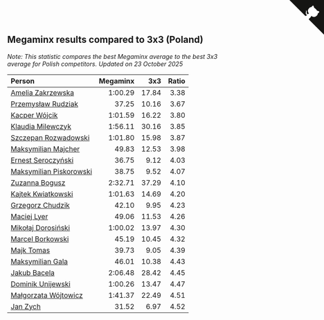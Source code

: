 ## Megaminx results compared to 3x3 (Poland)

*Note: This statistic compares the best Megaminx average to the best 3x3 average for Polish competitors.*
*Updated on 23 October 2025*

| Person | Megaminx | 3x3 | Ratio |
| :--- | ---: | ---: | ---: |
| [Amelia Zakrzewska](https://www.worldcubeassociation.org/persons/2012ZAKR01) | 1:00.29 | 17.84 | 3.38 |
| [Przemysław Rudziak](https://www.worldcubeassociation.org/persons/2020RUDZ02) | 37.25 | 10.16 | 3.67 |
| [Kacper Wójcik](https://www.worldcubeassociation.org/persons/2016WOJC06) | 1:01.59 | 16.22 | 3.80 |
| [Klaudia Milewczyk](https://www.worldcubeassociation.org/persons/2022MILE05) | 1:56.11 | 30.16 | 3.85 |
| [Szczepan Rozwadowski](https://www.worldcubeassociation.org/persons/2025ROZW02) | 1:01.80 | 15.98 | 3.87 |
| [Maksymilian Majcher](https://www.worldcubeassociation.org/persons/2011MAJC01) | 49.83 | 12.53 | 3.98 |
| [Ernest Seroczyński](https://www.worldcubeassociation.org/persons/2015SERO02) | 36.75 | 9.12 | 4.03 |
| [Maksymilian Piskorowski](https://www.worldcubeassociation.org/persons/2017PISK01) | 38.75 | 9.52 | 4.07 |
| [Zuzanna Bogusz](https://www.worldcubeassociation.org/persons/2022BOGU01) | 2:32.71 | 37.29 | 4.10 |
| [Kajtek Kwiatkowski](https://www.worldcubeassociation.org/persons/2023KWIA01) | 1:01.63 | 14.69 | 4.20 |
| [Grzegorz Chudzik](https://www.worldcubeassociation.org/persons/2018CHUD02) | 42.10 | 9.95 | 4.23 |
| [Maciej Lyer](https://www.worldcubeassociation.org/persons/2014LYER01) | 49.06 | 11.53 | 4.26 |
| [Mikołaj Dorosiński](https://www.worldcubeassociation.org/persons/2016DORO01) | 1:00.02 | 13.97 | 4.30 |
| [Marcel Borkowski](https://www.worldcubeassociation.org/persons/2023BORK01) | 45.19 | 10.45 | 4.32 |
| [Majk Tomas](https://www.worldcubeassociation.org/persons/2022TOMA05) | 39.73 | 9.05 | 4.39 |
| [Maksymilian Gala](https://www.worldcubeassociation.org/persons/2022GALA01) | 46.01 | 10.38 | 4.43 |
| [Jakub Bacela](https://www.worldcubeassociation.org/persons/2018BACE01) | 2:06.48 | 28.42 | 4.45 |
| [Dominik Unijewski](https://www.worldcubeassociation.org/persons/2017UNIJ01) | 1:00.26 | 13.47 | 4.47 |
| [Małgorzata Wójtowicz](https://www.worldcubeassociation.org/persons/2018WOJT01) | 1:41.37 | 22.49 | 4.51 |
| [Jan Zych](https://www.worldcubeassociation.org/persons/2014ZYCH01) | 31.52 | 6.97 | 4.52 |


<a href="https://github.com/maxidragon/wca_statistics_pl" class="github-corner" aria-label="View source on Github"><svg width="80" height="80" viewBox="0 0 250 250" style="fill:#151513; color:#fff; position: absolute; top: 0; border: 0; right: 0;" aria-hidden="true"><path d="M0,0 L115,115 L130,115 L142,142 L250,250 L250,0 Z"></path><path d="M128.3,109.0 C113.8,99.7 119.0,89.6 119.0,89.6 C122.0,82.7 120.5,78.6 120.5,78.6 C119.2,72.0 123.4,76.3 123.4,76.3 C127.3,80.9 125.5,87.3 125.5,87.3 C122.9,97.6 130.6,101.9 134.4,103.2" fill="currentColor" style="transform-origin: 130px 106px;" class="octo-arm"></path><path d="M115.0,115.0 C114.9,115.1 118.7,116.5 119.8,115.4 L133.7,101.6 C136.9,99.2 139.9,98.4 142.2,98.6 C133.8,88.0 127.5,74.4 143.8,58.0 C148.5,53.4 154.0,51.2 159.7,51.0 C160.3,49.4 163.2,43.6 171.4,40.1 C171.4,40.1 176.1,42.5 178.8,56.2 C183.1,58.6 187.2,61.8 190.9,65.4 C194.5,69.0 197.7,73.2 200.1,77.6 C213.8,80.2 216.3,84.9 216.3,84.9 C212.7,93.1 206.9,96.0 205.4,96.6 C205.1,102.4 203.0,107.8 198.3,112.5 C181.9,128.9 168.3,122.5 157.7,114.1 C157.9,116.9 156.7,120.9 152.7,124.9 L141.0,136.5 C139.8,137.7 141.6,141.9 141.8,141.8 Z" fill="currentColor" class="octo-body"></path></svg></a><style>.github-corner:hover .octo-arm{animation:octocat-wave 560ms ease-in-out}@keyframes octocat-wave{0%,100%{transform:rotate(0)}20%,60%{transform:rotate(-25deg)}40%,80%{transform:rotate(10deg)}}@media (max-width:500px){.github-corner:hover .octo-arm{animation:none}.github-corner .octo-arm{animation:octocat-wave 560ms ease-in-out}}</style>
